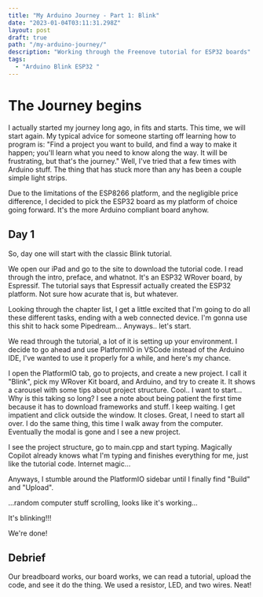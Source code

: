 ```yaml
---
title: "My Arduino Journey - Part 1: Blink"
date: "2023-01-04T03:11:31.298Z"
layout: post
draft: true
path: "/my-arduino-journey/"
description: "Working through the Freenove tutorial for ESP32 boards"
tags:
  - "Arduino Blink ESP32 "
---
```


# The Journey begins

I actually started my journey long ago, in fits and starts.  This time, we will start again.  My typical advice for someone starting off learning how to program is: "Find a project you want to build, and find a way to make it happen; you'll learn what you need to know along the way.  It will be frustrating, but that's the journey."  Well, I've tried that a few times with Arduino stuff.  The thing that has stuck more than any has been a couple simple light strips.

Due to the limitations of the ESP8266 platform, and the negligible price difference, I decided to pick the ESP32 board as my platform of choice going forward.  It's the more Arduino compliant board anyhow.

## Day 1

So, day one will start with the classic Blink tutorial.

We open our iPad and go to the site to download the tutorial code.
I read through the intro, preface, and whatnot.  It's an ESP32 WRover board, by Espressif.  The tutorial says that Espressif actually created the ESP32 platform.  Not sure how acurate that is, but whatever.

Looking through the chapter list, I get a little excited that I'm going to do all these different tasks, ending with a web connected device.  I'm gonna use this shit to hack some Pipedream...  Anyways.. let's start.

We read through the tutorial, a lot of it is setting up your environment.  I decide to go ahead and use PlatformIO in VSCode instead of the Arduino IDE, I've wanted to use it properly for a while, and here's my chance.

I open the PlatformIO tab, go to projects, and create a new project.  I call it "Blink", pick my WRover Kit board, and Arduino, and try to create it.  It shows a carousel with some tips about project structure.  Cool..  I want to start... Why is this taking so long?  I see a note about being patient the first time because it has to download frameworks and stuff.  I keep waiting.  I get impatient and click outside the window.  It closes.  Great, I need to start all over.  I do the same thing, this time I walk away from the computer.  Eventually the modal is gone and I see a new project.

I see the project structure, go to main.cpp and start typing.  Magically Copilot already knows what I'm typing and finishes everything for me, just like the tutorial code.  Internet magic...

Anyways, I stumble around the PlatformIO sidebar until I finally find "Build" and "Upload".

...random computer stuff scrolling, looks like it's working...

It's blinking!!!

We're done!

## Debrief

Our breadboard works, our board works, we can read a tutorial, upload the code, and see it do the thing.  We used a resistor, LED, and two wires. Neat!

